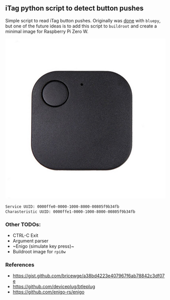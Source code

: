 ## iTag python script to detect button pushes
Simple script to read iTag button pushes. Originally was [done](https://gist.github.com/bricewge/a38bd4223e407967f6ab78842c3df07e) with `bluepy`, but one of the future ideas is to add this script to `buildroot` and create a minimal image for Raspberry Pi Zero W.

![](image.jpg)

```
Service UUID: 0000ffe0-0000-1000-8000-00805f9b34fb
Charasteristic UUID: 0000ffe1-0000-1000-8000-00805f9b34fb
```

### Other TODOs:
- CTRL-C Exit
- Argument parser
- ~Enigo (simulate key press)~
- Buildroot image for `rpi0w`

### References
- https://gist.github.com/bricewge/a38bd4223e407967f6ab78842c3df07e
- https://github.com/deviceplug/btleplug
- https://github.com/enigo-rs/enigo